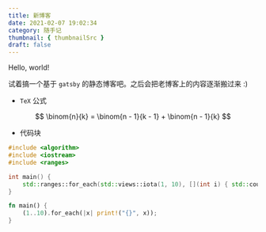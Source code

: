 ```yaml
---
title: 新博客
date: 2021-02-07 19:02:34
category: 随手记
thumbnail: { thumbnailSrc }
draft: false
---
```


Hello, world!

试着搞一个基于 `gatsby` 的静态博客吧。之后会把老博客上的内容逐渐搬过来 :)

- `TeX` 公式  

$$
\binom{n}{k} = \binom{n - 1}{k - 1} + \binom{n - 1}{k}
$$

- 代码块  

```cpp
#include <algorithm>
#include <iostream>
#include <ranges>

int main() {
    std::ranges::for_each(std::views::iota(1, 10), [](int i) { std::cout << i << ' '; });
}
```

```rust
fn main() {
    (1..10).for_each(|x| print!("{}", x));
}
```

